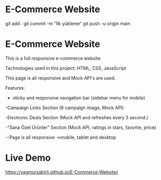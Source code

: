 # E-Commerce Website

git add .
git commit -m "İlk yükleme"
git push -u origin main

# E-Commerce Website

This is a full responsive e-commerce website.

Technologies used in this project: HTML, CSS, JavaScript

This page is all responsive and Mock API's are used.

Features:

- sticky and responsive navigation bar (sidebar menu for mobile)

-Campaign Links Section (8 campaign image, Mock API)

-Electronic Deals Section (Mock API and refreshes every 3 second.)

-"Sana Özel Ürünler" Section (Mock API, ratings in stars, favorite, price)

--Page is all responsive ->mobile, tablet and desktop

# Live Demo
 https://yagmursabirli.github.io/E-Commerce-Website/
